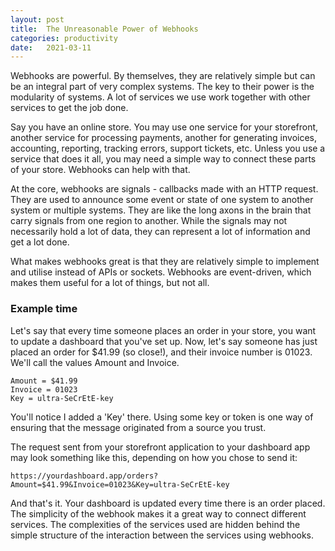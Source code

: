 ```yaml
---
layout: post
title:  The Unreasonable Power of Webhooks
categories: productivity
date:   2021-03-11
---
```


Webhooks are powerful. By themselves, they are relatively simple but can be an integral part of very complex systems. The key to their power is the modularity of systems. A lot of services we use work together with other services to get the job done.

Say you have an online store. You may use one service for your storefront, another service for processing payments, another for generating invoices, accounting, reporting, tracking errors, support tickets, etc. Unless you use a service that does it all, you may need a simple way to connect these parts of your store. Webhooks can help with that.

At the core, webhooks are signals - callbacks made with an HTTP request. They are used to announce some event or state of one system to another system or multiple systems. They are like the long axons in the brain that carry signals from one region to another. While the signals may not necessarily hold a lot of data, they can represent a lot of information and get a lot done.

What makes webhooks great is that they are relatively simple to implement and utilise instead of APIs or sockets. Webhooks are event-driven, which makes them useful for a lot of things, but not all.

### Example time
Let's say that every time someone places an order in your store, you want to update a dashboard that you've set up. 
Now, let's say someone has just placed an order for $41.99 (so close!), and their invoice number is 01023. We'll call the values Amount and Invoice.
```
Amount = $41.99
Invoice = 01023
Key = ultra-SeCrEtE-key
```
You'll notice I added a 'Key' there. Using some key or token is one way of ensuring that the message originated from a source you trust.

The request sent from your storefront application to your dashboard app may look something like this, depending on how you chose to send it:
```
https://yourdashboard.app/orders?Amount=$41.99&Invoice=01023&Key=ultra-SeCrEtE-key
```
 And that's it. Your dashboard is updated every time there is an order placed. The simplicity of the webhook makes it a great way to connect different services. The complexities of the services used are hidden behind the simple structure of the interaction between the services using webhooks.